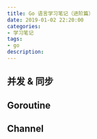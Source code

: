 ```yaml
---
title: Go 语言学习笔记（进阶篇）
date: 2019-01-02 22:20:00
categories:
- 学习笔记
tags: 
- go
description: 
---
```


## 并发 & 同步


<!-- more -->

## Goroutine

## Channel
